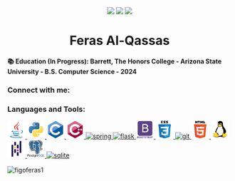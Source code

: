 <p align="center">
<img src="https://img.shields.io/badge/OS-Windows-informational?style=flat&logo=windows&logoColor=white&color=6e70f4" />
<img src="https://img.shields.io/badge/OS-Linux-informational?style=flat&logo=linux&logoColor=white&color=6e70f4" />
<img src="https://img.shields.io/badge/Editor-Neovim-informational?style=flat&logo=neovim&logoColor=white&color=6e70f4" />
<!-- <img src="https://img.shields.io/badge/Code-Java-informational?style=flat&logo=java&logoColor=white&color=6e70f4" /> -->
<!-- <img src="https://img.shields.io/badge/Code-C-informational?style=flat&logo=c&logoColor=white&color=6e70f4" /> -->
<!-- <img src="https://img.shields.io/badge/Code-C++-informational?style=flat&logo=cplusplus&logoColor=white&color=6e70f4" /> -->
<!-- <img src="https://img.shields.io/badge/Code-Python-informational?style=flat&logo=python&logoColor=white&color=6e70f4" /> -->
</p>

<h1 align="center"><strong>Feras Al-Qassas</strong></h1>

<h4>📚 Education (In Progress): Barrett, The Honors College - Arizona State University - B.S. Computer Science - 2024<h4>

<h3 align="left">Connect with me:</h3>
<p align="left">
</p>

<h3 align="left">Languages and Tools:</h3>
  
<p align="left"> 
  
  <a href="https://www.java.com" target="_blank" rel="noreferrer"> 
    <img src="https://raw.githubusercontent.com/devicons/devicon/master/icons/java/java-original.svg" alt="java" width="40" height="40"/> 
  </a> 
  
  <a href="https://www.python.org" target="_blank" rel="noreferrer"> 
    <img src="https://raw.githubusercontent.com/devicons/devicon/master/icons/python/python-original.svg" alt="python" width="40" height="40"/> 
  </a> 
  
  <a href="https://www.cprogramming.com/" target="_blank" rel="noreferrer"> 
    <img src="https://raw.githubusercontent.com/devicons/devicon/master/icons/c/c-original.svg" alt="c" width="40" height="40"/> 
  </a> 
  
  <a href="https://www.w3schools.com/cpp/" target="_blank" rel="noreferrer"> 
    <img src="https://raw.githubusercontent.com/devicons/devicon/master/icons/cplusplus/cplusplus-original.svg" alt="cplusplus" width="40" height="40"/> 
  </a> 
    
  <a href="https://spring.io/" target="_blank" rel="noreferrer"> 
    <img src="https://www.vectorlogo.zone/logos/springio/springio-icon.svg" alt="spring" width="40" height="40"/> 
  </a> 
  
  <a href="https://flask.palletsprojects.com/" target="_blank" rel="noreferrer"> 
    <img src="https://www.vectorlogo.zone/logos/pocoo_flask/pocoo_flask-icon.svg" alt="flask" width="40" height="40"/> 
  </a> 
  
  <a href="https://getbootstrap.com" target="_blank" rel="noreferrer"> 
    <img src="https://raw.githubusercontent.com/devicons/devicon/master/icons/bootstrap/bootstrap-plain-wordmark.svg" alt="bootstrap" width="40" height="40"/> 
  </a>
  
  <a href="https://www.w3schools.com/css/" target="_blank" rel="noreferrer"> 
    <img src="https://raw.githubusercontent.com/devicons/devicon/master/icons/css3/css3-original-wordmark.svg" alt="css3" width="40" height="40"/> 
  </a> 
  
  <a href="https://git-scm.com/" target="_blank" rel="noreferrer"> 
    <img src="https://www.vectorlogo.zone/logos/git-scm/git-scm-icon.svg" alt="git" width="40" height="40"/> 
  </a> 
  
  <a href="https://www.w3.org/html/" target="_blank" rel="noreferrer"> 
    <img src="https://raw.githubusercontent.com/devicons/devicon/master/icons/html5/html5-original-wordmark.svg" alt="html5" width="40" height="40"/> 
  </a> 
  
  <a href="https://www.linux.org/" target="_blank" rel="noreferrer"> 
    <img src="https://raw.githubusercontent.com/devicons/devicon/master/icons/linux/linux-original.svg" alt="linux" width="40" height="40"/> 
  </a> 
  
  <a href="https://pandas.pydata.org/" target="_blank" rel="noreferrer"> 
    <img src="https://raw.githubusercontent.com/devicons/devicon/2ae2a900d2f041da66e950e4d48052658d850630/icons/pandas/pandas-original.svg" alt="pandas" width="40" height="40"/> 
  </a> 
  
  <a href="https://www.postgresql.org" target="_blank" rel="noreferrer"> 
    <img src="https://raw.githubusercontent.com/devicons/devicon/master/icons/postgresql/postgresql-original-wordmark.svg" alt="postgresql" width="40" height="40"/> 
  </a> 
  
  <a href="https://www.sqlite.org/" target="_blank" rel="noreferrer"> 
    <img src="https://www.vectorlogo.zone/logos/sqlite/sqlite-icon.svg" alt="sqlite" width="40" height="40"/> 
  </a> 
  
</p>

<p><img align="center" src="https://github-readme-stats.vercel.app/api/top-langs?username=figoferas1&show_icons=true&locale=en&layout=compact" alt="figoferas1" /></p>
